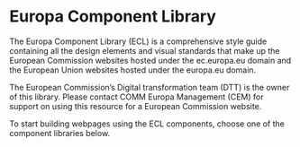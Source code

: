 # Europa Component Library

The Europa Component Library (ECL) is a comprehensive style guide containing all the design elements and visual standards that make up the European Commission websites hosted under the ec.europa.eu domain and the European Union websites hosted under the europa.eu domain.

The European Commission’s Digital transformation team (DTT) is the owner of this library. Please contact COMM Europa Management (CEM) for support on using this resource for a European Commission website.

To start building webpages using the ECL components, choose one of the component libraries below.
